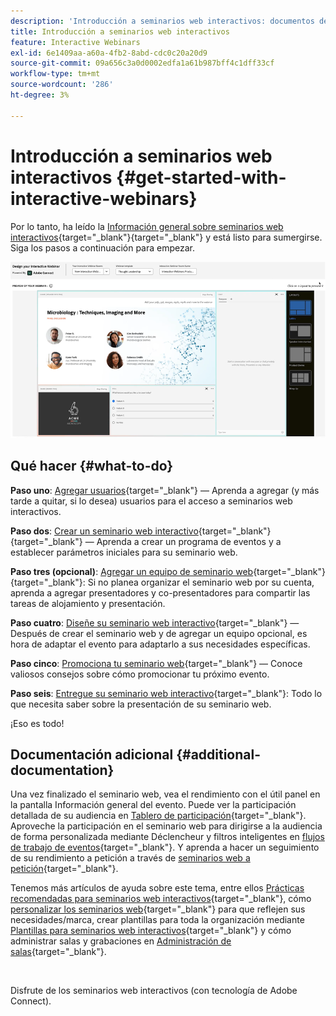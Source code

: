 ```yaml
---
description: 'Introducción a seminarios web interactivos: documentos de Marketo, documentación del producto'
title: Introducción a seminarios web interactivos
feature: Interactive Webinars
exl-id: 6e1409aa-a60a-4fb2-8abd-cdc0c20a20d9
source-git-commit: 09a656c3a0d0002edfa1a61b987bff4c1dff33cf
workflow-type: tm+mt
source-wordcount: '286'
ht-degree: 3%

---
```


# Introducción a seminarios web interactivos {#get-started-with-interactive-webinars}

Por lo tanto, ha leído la [Información general sobre seminarios web interactivos](/help/marketo/product-docs/demand-generation/events/interactive-webinars/interactive-webinars-overview.md){target="_blank"}{target="_blank"} y está listo para sumergirse. Siga los pasos a continuación para empezar.

![](assets/get-started-with-interactive-webinars-1.png)

## Qué hacer {#what-to-do}

**Paso uno**: [Agregar usuarios](/help/marketo/product-docs/demand-generation/events/interactive-webinars/user-and-license-management.md#add-a-user){target="_blank"} — Aprenda a agregar (y más tarde a quitar, si lo desea) usuarios para el acceso a seminarios web interactivos.

**Paso dos**: [Crear un seminario web interactivo](/help/marketo/product-docs/demand-generation/events/interactive-webinars/create-an-interactive-webinar.md){target="_blank"}{target="_blank"} — Aprenda a crear un programa de eventos y a establecer parámetros iniciales para su seminario web.

**Paso tres (opcional)**: [Agregar un equipo de seminario web](/help/marketo/product-docs/demand-generation/events/interactive-webinars/add-a-webinar-team.md){target="_blank"}{target="_blank"}: Si no planea organizar el seminario web por su cuenta, aprenda a agregar presentadores y co-presentadores para compartir las tareas de alojamiento y presentación.

**Paso cuatro**: [Diseñe su seminario web interactivo](/help/marketo/product-docs/demand-generation/events/interactive-webinars/designing-interactive-webinars.md){target="_blank"} — Después de crear el seminario web y de agregar un equipo opcional, es hora de adaptar el evento para adaptarlo a sus necesidades específicas.

**Paso cinco**: [Promociona tu seminario web](/help/marketo/product-docs/demand-generation/events/interactive-webinars/promoting-an-interactive-webinar.md){target="_blank"} — Conoce valiosos consejos sobre cómo promocionar tu próximo evento.

**Paso seis**: [Entregue su seminario web interactivo](/help/marketo/product-docs/demand-generation/events/interactive-webinars/deliver-an-interactive-webinar.md){target="_blank"}: Todo lo que necesita saber sobre la presentación de su seminario web.

¡Eso es todo!

## Documentación adicional {#additional-documentation}

Una vez finalizado el seminario web, vea el rendimiento con el útil panel en la pantalla Información general del evento. Puede ver la participación detallada de su audiencia en [Tablero de participación](/help/marketo/product-docs/demand-generation/events/interactive-webinars/engagement-dashboard.md){target="_blank"}. Aproveche la participación en el seminario web para dirigirse a la audiencia de forma personalizada mediante Déclencheur y filtros inteligentes en [flujos de trabajo de eventos](/help/marketo/product-docs/demand-generation/events/interactive-webinars/event-workflows.md){target="_blank"}. Y aprenda a hacer un seguimiento de su rendimiento a petición a través de [seminarios web a petición](/help/marketo/product-docs/demand-generation/events/interactive-webinars/on-demand-webinars.md){target="_blank"}.

Tenemos más artículos de ayuda sobre este tema, entre ellos [Prácticas recomendadas para seminarios web interactivos](/help/marketo/product-docs/demand-generation/events/interactive-webinars/best-practices-for-interactive-webinars.md){target="_blank"}, cómo [personalizar los seminarios web](/help/marketo/product-docs/demand-generation/events/interactive-webinars/customization.md){target="_blank"} para que reflejen sus necesidades/marca, crear plantillas para toda la organización mediante [Plantillas para seminarios web interactivos](/help/marketo/product-docs/demand-generation/events/interactive-webinars/templates.md){target="_blank"} y cómo administrar salas y grabaciones en [Administración de salas](/help/marketo/product-docs/demand-generation/events/interactive-webinars/room-management.md){target="_blank"}.

 

Disfrute de los seminarios web interactivos (con tecnología de Adobe Connect).
